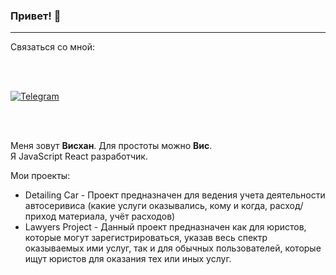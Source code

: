 ### Привет! 👋
<hr>

 Связаться со мной:

<br>
<br>

[![Telegram](https://img.shields.io/badge/-Телеграм-CCCCFF?style=for-the-badge&logo=telegram)](https://t.me/viskhan)

<br>
<br>

Меня зовут <b>Висхан</b>. Для простоты можно <b>Вис</b>.
<br>
Я JavaScript React разработчик.

Мои проекты:

- <a style="text-decoration:none" href="https://github.com/magadov/detailing-front">Detailing Car</a> - Проект предназначен для ведения учета деятельности автосеривиса (какие услуги оказывались, кому и когда, расход/приход материала, учёт расходов)
- <a style="text-decoration:none" href="https://github.com/magadov/team_project_lawyers_front">Lawyers Project</a> - Данный проект предназначен как для юристов, которые могут зарегистрироваться, указав весь спектр оказываемых ими услуг, так и для обычных пользователей, которые ищут юристов для оказания тех или иных услуг.
